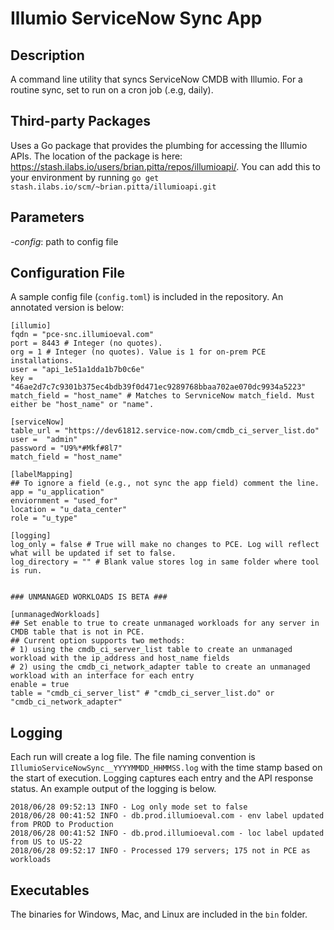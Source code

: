 # Illumio ServiceNow Sync App

## Description
A command line utility that syncs ServiceNow CMDB with Illumio. For a routine sync, set to run on a cron job (.e.g, daily).

## Third-party Packages
Uses a Go package that provides the plumbing for accessing the Illumio APIs. The location of the package is here: https://stash.ilabs.io/users/brian.pitta/repos/illumioapi/. You can add this to your environment by running `go get stash.ilabs.io/scm/~brian.pitta/illumioapi.git`

## Parameters
*_-config_*: path to config file

## Configuration File
A sample config file (`config.toml`) is included in the repository. An annotated version is below:
```
[illumio]
fqdn = "pce-snc.illumioeval.com"
port = 8443 # Integer (no quotes).
org = 1 # Integer (no quotes). Value is 1 for on-prem PCE installations.
user = "api_1e51a1dda1b7b0c6e"
key = "46ae2d7c7c9301b375ec4bdb39f0d471ec9289768bbaa702ae070dc9934a5223"
match_field = "host_name" # Matches to ServniceNow match_field. Must either be "host_name" or "name".

[serviceNow]
table_url = "https://dev61812.service-now.com/cmdb_ci_server_list.do"
user =  "admin"
password = "U9%*#Mkf#8l7"
match_field = "host_name"

[labelMapping]
## To ignore a field (e.g., not sync the app field) comment the line.
app = "u_application"
enviornment = "used_for"
location = "u_data_center"
role = "u_type"

[logging]
log_only = false # True will make no changes to PCE. Log will reflect what will be updated if set to false.
log_directory = "" # Blank value stores log in same folder where tool is run.


### UNMANAGED WORKLOADS IS BETA ###

[unmanagedWorkloads]
## Set enable to true to create unmanaged workloads for any server in CMDB table that is not in PCE.
## Current option supports two methods:
# 1) using the cmdb_ci_server_list table to create an unmanaged workload with the ip_address and host_name fields
# 2) using the cmdb_ci_network_adapter table to create an unmanaged workload with an interface for each entry
enable = true 
table = "cmdb_ci_server_list" # "cmdb_ci_server_list.do" or "cmdb_ci_network_adapter"
 ```

## Logging
Each run will create a log file. The file naming convention is `IllumioServiceNowSync__YYYYMMDD_HHMMSS.log` with the time stamp based on the start of execution. Logging captures each entry and the API response status. An example output of the logging is below.

```
2018/06/28 09:52:13 INFO - Log only mode set to false
2018/06/28 00:41:52 INFO - db.prod.illumioeval.com - env label updated from PROD to Production
2018/06/28 00:41:52 INFO - db.prod.illumioeval.com - loc label updated from US to US-22
2018/06/28 09:52:17 INFO - Processed 179 servers; 175 not in PCE as workloads
```

## Executables
The binaries for Windows, Mac, and Linux are included in the `bin` folder.
